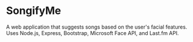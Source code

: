 # SongifyMe
A web application that suggests songs based on the user's facial features. Uses Node.js, Express, Bootstrap, Microsoft Face API, and Last.fm API.
